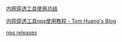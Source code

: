 [内网穿透工具使用总结](https://mp.weixin.qq.com/s/9MiQdkAT-QdLbz3kkgqGnQ)

[内网穿透工具nps使用教程 - Tom Huang's Blog](https://blog.tomhuang2000.com/archives/570/)


[nps releases](https://github.com/ehang-io/nps/releases)